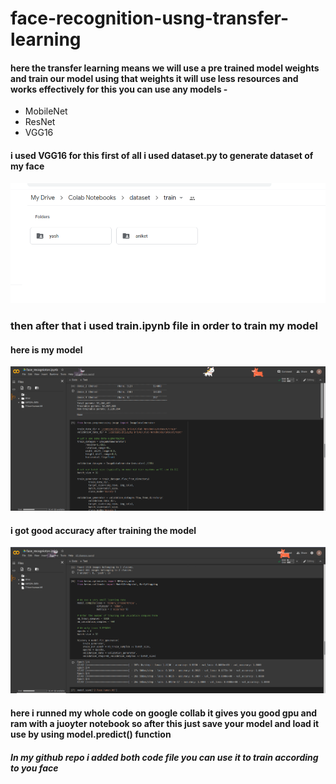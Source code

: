 # face-recognition-usng-transfer-learning


####  here the transfer learning means we will use a pre trained model weights and train our model using that weights it will use less resources and works effectively   for this you can use any models -
* MobileNet
* ResNet
* VGG16
#### i used VGG16 for this  first of all i used dataset.py to generate dataset of my face  

![alt text](https://github.com/zerocool-11/face-recognition-usng-transfer-learning/blob/master/train_data.png)

### then after that i used train.ipynb  file in order to train my model 

#### here is my model


![alt text](https://github.com/zerocool-11/face-recognition-usng-transfer-learning/blob/master/model-transfer-learning.png)

#### i got good accuracy after training the model

![alt text](https://github.com/zerocool-11/face-recognition-usng-transfer-learning/blob/master/acc-transer-learning.png)


#### here i runned my whole code on google collab it gives you good gpu and ram with a juoyter notebook so after this just save your model and load it use by using model.predict() function  
##### In my github repo i added both code file you can use it to train according  to you face
